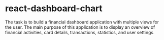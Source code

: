 # react-dashboard-chart
The task is to build a financial dashboard application with multiple views for the user. The main purpose of this application is to display an overview of financial activities, card details, transactions, statistics, and user settings.
